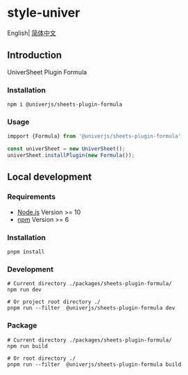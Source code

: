 # style-univer

English| [简体中文](./README-zh.md)

## Introduction

UniverSheet Plugin Formula

### Installation

```shell
npm i @univerjs/sheets-plugin-formula
```

### Usage

```js
impport {Formula} from '@univerjs/sheets-plugin-formula'

const univerSheet = new UniverSheet();
univerSheet.installPlugin(new Formula());
```

## Local development

### Requirements

-   [Node.js](https://nodejs.org/en/) Version >= 10
-   [npm](https://www.npmjs.com/) Version >= 6

### Installation

```
pnpm install
```

### Development

```
# Current directory ./packages/sheets-plugin-formula/
npm run dev

# Or project root directory ./
pnpm run --filter  @univerjs/sheets-plugin-formula dev
```

### Package

```
# Current directory ./packages/sheets-plugin-formula/
npm run build

# Or root directory ./
pnpm run --filter  @univerjs/sheets-plugin-formula build
```
